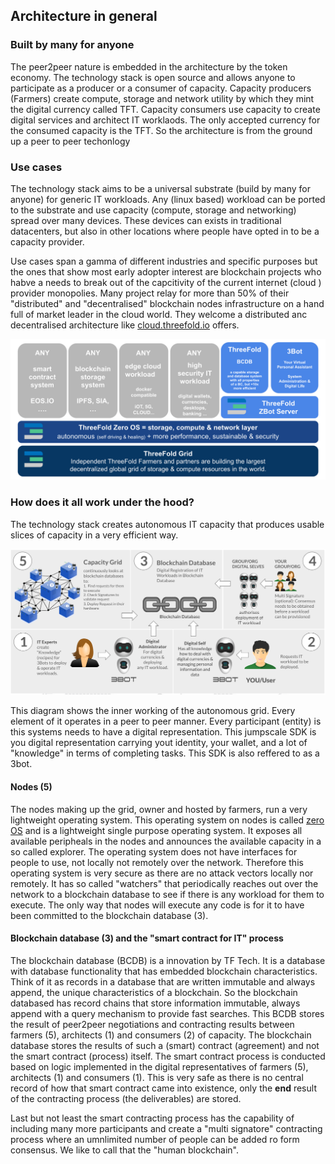 
## Architecture in general
<!--
TODO #34 Proofread and improve on type an unclarities
-->
### Built by many for anyone
The peer2peer nature is embedded in the architecture by the token economy.  The technology stack is open source and allows anyone to participate as a producer or a consumer of capacity.  Capacity producers (Farmers) create compute, storage and network utility by which they mint the digital currency called TFT.  Capacity consumers use capacity to create digital services and architect IT worklaods.  The only accepted currency for the consumed capacity is the TFT.  So the architecture is from the ground up a peer to peer techonlogy

### Use cases

The technology stack aims to be a universal substrate (build by many for anyone) for generic IT workloads.  Any (linux based) workload can be ported to the substrate and use capacity (compute, storage and networking) spread over many devices.  These devices can exists in traditional  datacenters, but also in other locations where people have opted in to be a capacity provider.

Use cases span a gamma of different industries and specific purposes but the ones that show most early adopter interest are blockchain projects who habve a needs to break out of the capcitivity of the current internet (cloud ) provider monopolies.  Many project relay for more than 50% of their "distributed" and "decentralised" blockchain nodes infrastructure on a hand full of market leader in the cloud world.  They welcome a distributed anc decentralised architecture like [cloud.threefold.io](http://cloud.threefold.io) offers.

![](img/architecture1.png)

### How does it all work under the hood?

The technology stack creates autonomous IT capacity that produces usable slices of capacity in a very efficient way. 

![](img/scfit.png)

This diagram shows the inner working of the autonomous grid.  Every element of it operates in a peer to peer manner.  Every participant (entity) is this systems needs to have a digital representation.  This jumpscale SDK is you digital representation carrying yout identity, your wallet, and a lot of "knowledge" in terms of completing tasks.  This SDK is also reffered to as a 3bot.

#### Nodes (5)
The nodes making up the grid, owner and hosted by farmers, run a very lightweight operating system. This operating system on nodes is called [zero OS](https://github.com/threefoldtech/zos) and is a lightweight single purpose operating system.  It exposes all available peripheals in the nodes and announces the available capacity in a so called explorer.  The operating system does not have interfaces for people to use, not locally not remotely over the network.  Therefore this operating system is very secure as there are no attack vectors locally nor remotely.  It has so called "watchers" that periodically reaches out over the network to a blockchain database to see if there is any workload for them to execute.  The only way that nodes will execute any code is for it to have been committed to the blockchain database (3).

#### Blockchain database (3) and the "smart contract for IT" process
The blockchain database (BCDB) is a innovation by TF Tech.  It is a database with database functionality that has embedded blockchain characteristics.  Think of it as records in a database that are written immutable and always append, the unique characteristics of a blockchain.  So the blockchain databased has record chains that store information immutable, always append with a query mechanism to provide fast searches.  This BCDB stores the result of peer2peer negotiations and contracting results between farmers (5), architects (1) and consumers (2) of capacity.  The blockchain database stores the results of such a (smart) contract (agreement) and not the smart contract (process) itself.  The smart contract process is conducted based on logic implemented in the digital representatives of farmers (5), architects (1) and consumers (1).  This is very safe as there is no central record of how that smart contract came into existence, only the **end** result of the contracting process (the deliverables) are stored.

Last but not least the smart contracting process has the capability of including many more participants and create a "multi signatore" contracting process where an umnlimited number of people can be added ro form consensus.  We like to call that the "human blockchain".


<!--
TODO Topics:  >